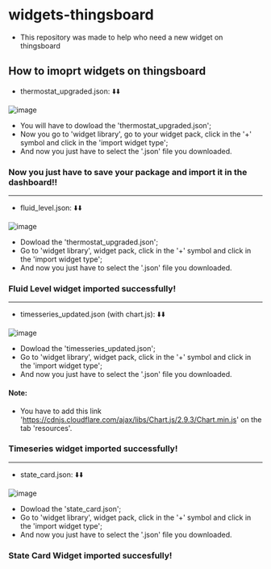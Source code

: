 # widgets-thingsboard
 
* This repository was made to help who need a new widget on thingsboard

## How to imoprt widgets on thingsboard

- thermostat_upgraded.json: :arrow_down::arrow_down:

![image](https://github.com/nicolas-davila/widgets-thingsboard/assets/123404361/2551257a-42c5-498b-b5e3-7e9bb08f5880)

- You will have to dowload the 'thermostat_upgraded.json';
- Now you go to 'widget library', go to your widget pack, click in the '+' symbol and click in the 'import widget type';
- And now you just have to select the '.json' file you downloaded.

### Now you just have to save your package and import it in the dashboard!!

<hr>

- fluid_level.json: :arrow_down::arrow_down:

![image](https://github.com/nicolas-davila/widgets-thingsboard/assets/123404361/d4770904-ab25-4a5b-8e24-5156b2951189)

- Dowload the 'thermostat_upgraded.json';
- Go to 'widget library', widget pack, click in the '+' symbol and click in the 'import widget type';
- And now you just have to select the '.json' file you downloaded.

### Fluid Level widget imported successfully!

<hr>

- timesseries_updated.json (with chart.js): :arrow_down::arrow_down:

![image](https://github.com/nicolas-davila/widgets-thingsboard/assets/123404361/471991ce-fd00-49bc-9682-11b980470224)

- Dowload the 'timesseries_updated.json';
- Go to 'widget library', widget pack, click in the '+' symbol and click in the 'import widget type';
- And now you just have to select the '.json' file you downloaded.

#### Note: 

- You have to add this link 'https://cdnjs.cloudflare.com/ajax/libs/Chart.js/2.9.3/Chart.min.js' on the tab 'resources'.

### Timeseries widget imported successfully!

<hr>

- state_card.json: :arrow_down::arrow_down:

 ![image](https://github.com/nicolas-davila/widgets-thingsboard/assets/123404361/06aff05d-db5b-44e7-b187-94081142b481)

- Dowload the 'state_card.json';
- Go to 'widget library', widget pack, click in the '+' symbol and click in the 'import widget type';
- And now you just have to select the '.json' file you downloaded.

### State Card Widget imported succesfully!
